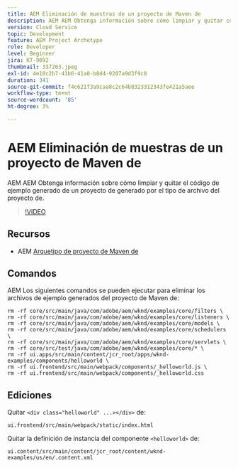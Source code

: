 ```yaml
---
title: AEM Eliminación de muestras de un proyecto de Maven de
description: AEM AEM Obtenga información sobre cómo limpiar y quitar código de ejemplo de un proyecto de generado por el tipo de archivo del proyecto de.
version: Cloud Service
topic: Development
feature: AEM Project Archetype
role: Developer
level: Beginner
jira: KT-9092
thumbnail: 337263.jpeg
exl-id: 4e10c2b7-41b6-41a0-b8d4-9207a9d3f9c8
duration: 341
source-git-commit: f4c621f3a9caa8c2c64b8323312343fe421a5aee
workflow-type: tm+mt
source-wordcount: '85'
ht-degree: 3%

---
```


# AEM Eliminación de muestras de un proyecto de Maven de

AEM AEM Obtenga información sobre cómo limpiar y quitar el código de ejemplo generado de un proyecto de generado por el tipo de archivo del proyecto de.

>[!VIDEO](https://video.tv.adobe.com/v/337263?quality=12&learn=on)


## Recursos

+ AEM [Arquetipo de proyecto de Maven de](https://github.com/adobe/aem-project-archetype)

## Comandos

AEM Los siguientes comandos se pueden ejecutar para eliminar los archivos de ejemplo generados del proyecto de Maven de:

```
rm -rf core/src/main/java/com/adobe/aem/wknd/examples/core/filters \
rm -rf core/src/main/java/com/adobe/aem/wknd/examples/core/listeners \
rm -rf core/src/main/java/com/adobe/aem/wknd/examples/core/models \
rm -rf core/src/main/java/com/adobe/aem/wknd/examples/core/schedulers \
rm -rf core/src/main/java/com/adobe/aem/wknd/examples/core/servlets \
rm -rf core/src/test/java/com/adobe/aem/wknd/examples/core/* \
rm -rf ui.apps/src/main/content/jcr_root/apps/wknd-examples/components/helloworld \
rm -rf ui.frontend/src/main/webpack/components/_helloworld.js \
rm -rf ui.frontend/src/main/webpack/components/_helloworld.css
```

## Ediciones

Quitar `<div class="helloworld" ...></div>` de:

```
ui.frontend/src/main/webpack/static/index.html
```

Quitar la definición de instancia del componente `<helloworld>` de:

```
ui.content/src/main/content/jcr_root/content/wknd-examples/us/en/.content.xml
```
